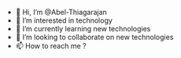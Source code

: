 - 👋 Hi, I’m @Abel-Thiagarajan
- 👀 I’m interested in technology
- 🌱 I’m currently learning new technologies
- 💞️ I’m looking to collaborate on new technologies
- 📫 How to reach me ?

<!---
Abel-Thiagarajan/Abel-Thiagarajan is a ✨ special ✨ repository because its `README.md` (this file) appears on your GitHub profile.
You can click the Preview link to take a look at your changes.
--->
